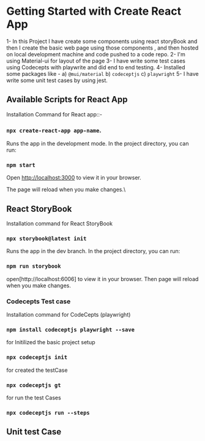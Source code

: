 # Getting Started with Create React App

1- In this Project I have create some components using react storyBook and then I create the basic web page using those components , and then hosted on local development machine and code pushed to a code repo.
2- I'm using Material-ui for layout of the page 
3- I have write some test cases using Codecepts with playwrite and did end to end testing.
4- Installed some packages like -
    a) `@mui/material`
    b) `codeceptjs`
    c) `playwright`
5- I have write some unit test cases by using jest.
 
## Available Scripts for React App

Installation Command for React app::-
### `npx create-react-app app-name`.

Runs the app in the development mode.
In the project directory, you can run:

### `npm start` 
Open [http://localhost:3000](http://localhost:3000) to view it in your browser.


The page will reload when you make changes.\

<!-- ### `npm test`

Launches the test runner in the interactive watch mode.\
See the section about [running tests](https://facebook.github.io/create-react-app/docs/running-tests) for more information. -->

## React StoryBook

Installation command for React StoryBook
### `npx storybook@latest init`

Runs the app in the dev branch.
In the project directory, you can run:
### `npm run storybook` 

open[http://localhost:6006] to view it in your browser.
Then page will reload when you make changes.

### Codecepts Test case

Installation command for CodeCepts (playwright)
### `npm install codeceptjs playwright --save`

for Initilized the basic project setup
### `npx codeceptjs init`

for created the testCase 
### `npx codeceptjs gt`

for run the test Cases
### `npx codeceptjs run --steps`

## Unit test Case

